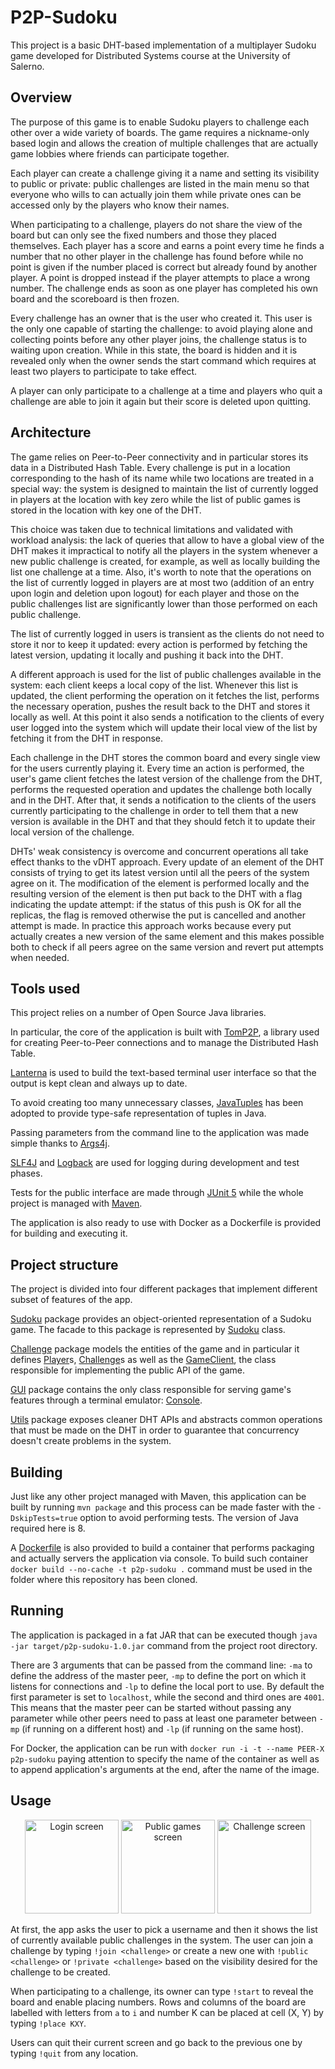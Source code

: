 # P2P-Sudoku
This project is a basic DHT-based implementation of a multiplayer Sudoku game developed for Distributed Systems course
at the University of Salerno.

## Overview
The purpose of this game is to enable Sudoku players to challenge each other over a wide variety of boards. The game
requires a nickname-only based login and allows the creation of multiple challenges that are actually game lobbies where
friends can participate together.

Each player can create a challenge giving it a name and setting its visibility to public or private: public challenges
are listed in the main menu so that everyone who wills to can actually join them while private ones can be accessed only
by the players who know their names.

When participating to a challenge, players do not share the view of the board but can only see the fixed numbers and
those they placed themselves. Each player has a score and earns a point every time he finds a number that no other player
in the challenge has found before while no point is given if the number placed is correct but already found by another
player. A point is dropped instead if the player attempts to place a wrong number. The challenge ends as soon as one
player has completed his own board and the scoreboard is then frozen.

Every challenge has an owner that is the user who created it. This user is the only one capable of starting the
challenge: to avoid playing alone and collecting points before any other player joins, the challenge status is to
waiting upon creation. While in this state, the board is hidden and it is revealed only when the owner sends the
start command which requires at least two players to participate to take effect.

A player can only participate to a challenge at a time and players who quit a challenge are able to join it again but
their score is deleted upon quitting.

## Architecture
The game relies on Peer-to-Peer connectivity and in particular stores its data in a Distributed Hash Table. Every
challenge is put in a location corresponding to the hash of its name while two locations are treated in a special way:
the system is designed to maintain the list of currently logged in players at the location with key zero while the list
of public games is stored in the location with key one of the DHT.

This choice was taken due to technical limitations and validated with workload analysis: the lack of queries that allow
to have a global view of the DHT makes it impractical to notify all the players in the system whenever a new public
challenge is created, for example, as well as locally building the list one challenge at a time. Also, it's worth to
note that the operations on the list of currently logged in players are at most two (addition of an entry upon login and
deletion upon logout) for each player and those on the public challenges list are significantly lower than those
performed on each public challenge.

The list of currently logged in users is transient as the clients do not need to store it nor to keep it updated: every
action is performed by fetching the latest version, updating it locally and pushing it back into the DHT.

A different approach is used for the list of public challenges available in the system: each client keeps a local copy
of the list. Whenever this list is updated, the client performing the operation on it fetches the list, performs the
necessary operation, pushes the result back to the DHT and stores it locally as well. At this point it also sends a
notification to the clients of every user logged into the system which will update their local view of the list by
fetching it from the DHT in response.

Each challenge in the DHT stores the common board and every single view for the users currently playing it. Every time
an action is performed, the user's game client fetches the latest version of the challenge from the DHT, performs the
requested operation and updates the challenge both locally and in the DHT. After that, it sends a notification to the
clients of the users currently participating to the challenge in order to tell them that a new version is available in
the DHT and that they should fetch it to update their local version of the challenge.

DHTs' weak consistency is overcome and concurrent operations all take effect thanks to the vDHT approach. Every update
of an element of the DHT consists of trying to get its latest version until all the peers of the system agree on it.
The modification of the element is performed locally and the resulting version of the element is then put back to the
DHT with a flag indicating the update attempt: if the status of this push is OK for all the replicas, the flag is
removed otherwise the put is cancelled and another attempt is made. In practice this approach works because every put
actually creates a new version of the same element and this makes possible both to check if all peers agree on the same
version and revert put attempts when needed.

## Tools used
This project relies on a number of Open Source Java libraries.

In particular, the core of the application is built with [TomP2P](https://github.com/tomp2p/TomP2P), a library used
for creating Peer-to-Peer connections and to manage the Distributed Hash Table.

[Lanterna](https://github.com/mabe02/lanterna) is used to build the text-based terminal user interface so that the
output is kept clean and always up to date.

To avoid creating too many unnecessary classes, [JavaTuples](https://www.javatuples.org/) has been adopted to provide
type-safe representation of tuples in Java.

Passing parameters from the command line to the application was made simple thanks to
[Args4j](https://github.com/kohsuke/args4j).

[SLF4J](http://www.slf4j.org/) and [Logback](http://logback.qos.ch/) are used for logging during development and test
phases.

Tests for the public interface are made through [JUnit 5](https://junit.org/junit5/) while the whole project is managed
with [Maven](https://maven.apache.org/).

The application is also ready to use with Docker as a Dockerfile is provided for building and executing it.

## Project structure
The project is divided into four different packages that implement different subset of features of the app.

[Sudoku](/src/main/java/com/github/nellocarotenuto/p2psudoku/sudoku) package provides an object-oriented representation
of a Sudoku game. The facade to this package is represented by
[Sudoku](/src/main/java/com/github/nellocarotenuto/p2psudoku/sudoku/Sudoku.java) class.

[Challenge](/src/main/java/com/github/nellocarotenuto/p2psudoku/challenge) package models the entities of the game and
in particular it defines [Player](/src/main/java/com/github/nellocarotenuto/p2psudoku/challenge/Player.java)s,
[Challenge](/src/main/java/com/github/nellocarotenuto/p2psudoku/challenge/Challenge.java)s as well as the
[GameClient](/src/main/java/com/github/nellocarotenuto/p2psudoku/challenge/GameClientImpl.java), the class responsible
for implementing the public API of the game.

[GUI](/src/main/java/com/github/nellocarotenuto/p2psudoku/gui) package contains the only class responsible for serving
game's features through a terminal emulator:
[Console](/src/main/java/com/github/nellocarotenuto/p2psudoku/gui/Console.java).

[Utils](/src/main/java/com/github/nellocarotenuto/p2psudoku/utils) package exposes cleaner DHT APIs and abstracts common
operations that must be made on the DHT in order to guarantee that concurrency doesn't create problems in the system.

## Building
Just like any other project managed with Maven, this application can be built by running ```mvn package``` and this
process can be made faster with the ```-DskipTests=true``` option to avoid performing tests. The version of Java
required here is 8.

A [Dockerfile](/Dockerfile) is also provided to build a container that performs packaging and actually servers the
application via console. To build such container ```docker build --no-cache -t p2p-sudoku .``` command must be used in
the folder where this repository has been cloned.

## Running
The application is packaged in a fat JAR that can be executed though ```java -jar target/p2p-sudoku-1.0.jar``` command
from the project root directory.

There are 3 arguments that can be passed from the command line: ```-ma``` to define the
address of the master peer, ```-mp``` to define the port on which it listens for connections and ```-lp``` to define the
local port to use. By default the first parameter is set to ```localhost```, while the second and third ones are
```4001```. This means that the master peer can be started without passing any parameter while other peers need to pass
at least one parameter between ```-mp``` (if running on a different host) and ```-lp``` (if running on the same host).

For Docker, the application can be run with ```docker run -i -t --name PEER-X p2p-sudoku``` paying attention to specify
the name of the container as well as to append application's arguments at the end, after the name of the image.

## Usage
<p align="center">
    <img alt="Login screen" height="150" src="/docs/login.png">
    <img alt="Public games screen" height="150" src="/docs/list.png">
    <img alt="Challenge screen" height="150" src="/docs/challenge.png">
</p>

At first, the app asks the user to pick a username and then it shows the list of currently available public challenges
in the system. The user can join a challenge by typing ```!join <challenge>``` or create a new one with
```!public <challenge>``` or ```!private <challenge>``` based on the visibility desired for the challenge to be created.

When participating to a challenge, its owner can type ```!start``` to reveal the board and enable placing numbers. Rows
and columns of the board are labelled with letters from ```a``` to ```i``` and number K can be placed at cell (X, Y) by
typing ```!place KXY```.

Users can quit their current screen and go back to the previous one by typing ```!quit``` from any location.
